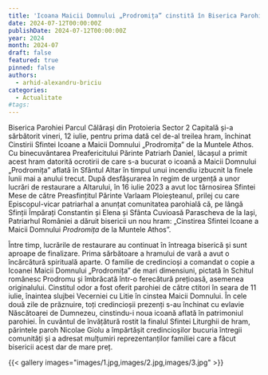 ```yaml
---
title: 'Icoana Maicii Domnului „Prodromița” cinstită în Biserica Parohiei Parcul Călărași'
date: 2024-07-12T00:00:00Z
publishDate: 2024-07-12T00:00:00Z
year: 2024
month: 2024-07
draft: false
featured: true
pinned: false
authors:
  - arhid-alexandru-briciu
categories:
  - Actualitate
#tags:
---
```

Biserica Parohiei Parcul Călărași din Protoieria Sector 2 Capitală și-a sărbătorit vineri, 12 iulie, pentru prima dată cel de-al treilea hram, închinat Cinstirii Sfintei Icoane a Maicii Domnului „Prodromița” de la Muntele Athos. Cu binecuvântarea Preafericitului Părinte Patriarh Daniel, lăcașul a primit acest hram datorită ocrotirii de care s-a bucurat o icoană a Maicii Domnului „Prodromița” aflată în Sfântul Altar în timpul unui incendiu izbucnit la finele lunii mai a anului trecut. După desfășurarea în regim de urgență a unor lucrări de restaurare a Altarului, în 16 iulie 2023 a avut loc târnosirea Sfintei Mese de către Preasfințitul Părinte Varlaam Ploieșteanul, prilej cu care Episcopul-vicar patriarhal a anunțat comunitatea parohială că, pe lângă Sfinții Împărați Constantin și Elena și Sfânta Cuvioasă Parascheva de la Iași, Patriarhul României a dăruit bisericii un nou hram: „Cinstirea Sfintei Icoane a Maicii Domnului _Prodromița_ de la Muntele Athos”.

Între timp, lucrările de restaurare au continuat în întreaga biserică și sunt aproape de finalizare. Prima sărbătoare a hramului de vară a avut o încărcătură spirituală aparte. O familie de credincioși a comandat o copie a Icoanei Maicii Domnului „Prodromița” de mari dimensiuni, pictată în Schitul românesc Prodromu și îmbrăcată într-o ferecătură prețioasă, asemenea originalului. Cinstitul odor a fost oferit parohiei de către ctitori în seara de 11 iulie, înaintea slujbei Vecerniei cu Litie în cinstea Maicii Domnului. În cele două zile de prăznuire, toți credincioșii prezenți s-au închinat cu evlavie Născătoarei de Dumnezeu, cinstindu-i noua icoană aflată în patrimoniul parohiei. În cuvântul de învățătură rostit la finalul Sfintei Liturghii de hram, părintele paroh Nicolae Giolu a împărtășit credincioșilor bucuria întregii comunități și a adresat mulțumiri reprezentanților familiei care a făcut bisericii acest dar de mare preț.

{{< gallery images="images/1.jpg,images/2.jpg,images/3.jpg" >}}